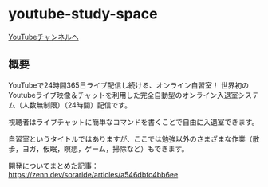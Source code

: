 # youtube-study-space

[YouTubeチャンネルへ](https://www.youtube.com/channel/UCXuD2XmPTdpVy7zmwbFVZWg)

## 概要

YouTubeで24時間365日ライブ配信し続ける、オンライン自習室！
世界初のYoutubeライブ映像＆チャットを利用した完全自動型のオンライン入退室システム（人数無制限）（24時間）配信です。

視聴者はライブチャットに簡単なコマンドを書くことで自由に入退室できます。


自習室というタイトルではありますが、ここでは勉強以外のさまざまな作業（散歩，ヨガ，仮眠，瞑想，ゲーム，掃除など）もできます。


開発についてまとめた記事：https://zenn.dev/soraride/articles/a546dbfc4bb6ee

